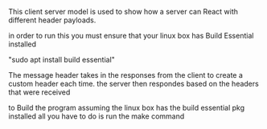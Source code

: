 This client server model is used to show how a server can React with different header payloads.

in order to run this you must ensure that your linux box has Build Essential installed

"sudo apt install build essential"

The message header takes in the responses from the client to create a custom header each time. the server then respondes based on the headers that were received

to Build the program assuming the linux box has the build essential pkg installed all you have to do is run the make command

